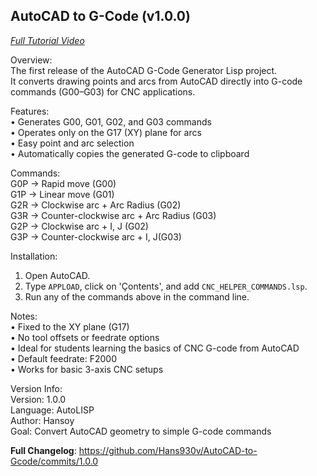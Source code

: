 AutoCAD to G-Code (v1.0.0)
--------------------------
*[Full Tutorial Video](https://www.youtube.com/watch?v=bIPuGLiqasY&t=504s)* 

Overview:  
The first release of the AutoCAD G-Code Generator Lisp project.  
It converts drawing points and arcs from AutoCAD directly into G-code commands
(G00–G03) for CNC applications.  

Features:  
• Generates G00, G01, G02, and G03 commands  
• Operates only on the G17 (XY) plane for arcs  
• Easy point and arc selection  
• Automatically copies the generated G-code to clipboard  

Commands:  
G0P  → Rapid move (G00)  
G1P  → Linear move (G01)  
G2R  → Clockwise arc + Arc Radius (G02)  
G3R  → Counter-clockwise arc + Arc Radius (G03)  
G2P  → Clockwise arc + I, J (G02)  
G3P  → Counter-clockwise arc + I, J(G03)  

Installation:
1. Open AutoCAD.
2. Type `APPLOAD`, click on 'Çontents', and add `CNC_HELPER_COMMANDS.lsp`.
3. Run any of the commands above in the command line.

Notes:  
• Fixed to the XY plane (G17)  
• No tool offsets or feedrate options  
• Ideal for students learning the basics of CNC G-code from AutoCAD  
• Default feedrate: F2000  
• Works for basic 3-axis CNC setups  

Version Info:  
Version: 1.0.0   
Language: AutoLISP  
Author: Hansoy  
Goal: Convert AutoCAD geometry to simple G-code commands

**Full Changelog**: https://github.com/Hans930v/AutoCAD-to-Gcode/commits/1.0.0
